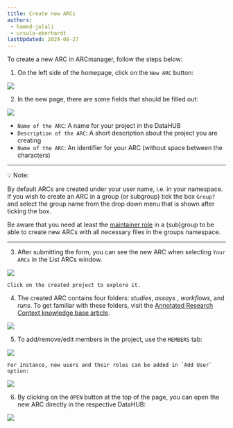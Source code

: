 ```yaml
---
title: Create new ARCs
authors:
 - hamed-jalali
 - ursula-eberhardt
lastUpdated: 2024-08-27
---
```


To create a new ARC in ARCmanager, follow the steps below:

1. On the left side of the homepage, click on the `New ARC` button:


![](@images/arc-manager/arc-manager-createarcs-new-arc.png)

2. In the new page, there are some fields that should be filled out:

![](@images/arc-manager/arc-manager-createarcs-arc-create.png)

- `Name of the ARC`: A name for your project in the DataHUB
- `Description of the ARC`: A short description about the project you are creating  
- `Name of the ARC`: An identifier for your ARC (without space between the characters)

---

:bulb: Note:

By default ARCs are created under your user name, i.e. in your namespace. If you wish to create an ARC in a group (or subgroup) tick the box `Group?` and select the group name from the drop down menu that is shown after ticking the box. 

Be aware that you need at least the [maintainer role](https://docs.gitlab.com/ee/user/permissions.html#roles) in a (sub)group to be able to create new ARCs with all necessary files in the groups namespace. 

---


3. After submitting the form, you can see the new ARC when selecting `Your ARCs` in the List ARCs window.

![](@images/arc-manager/arc-manager-createarcs-created-arc.png)


    Click on the created project to explore it.

4. The created ARC contains four folders: *studies*, *assays* , *workflows*, and *runs*.  To get familiar with these folders, visit the [Annotated Research Context knowledge base article](./../implementation/AnnotatedResearchContext.html).


![](@images/arc-manager/arc-manager-createarcs-arc-explore.png)

5.  To add/remove/edit members in the project, use the `MEMBERS` tab: 

![](@images/arc-manager/arc-manager-createarcs-members.png)


    For instance, new users and their roles can be added in `Add User` option:

![](@images/arc-manager/arc-manager-createarcs-add-user.png)

6. By clicking on the `OPEN` button at the top of the page, you can open the new ARC directly in the respective DataHUB:

![](@images/arc-manager/arc-manager-createarcs-gitlab.png)
